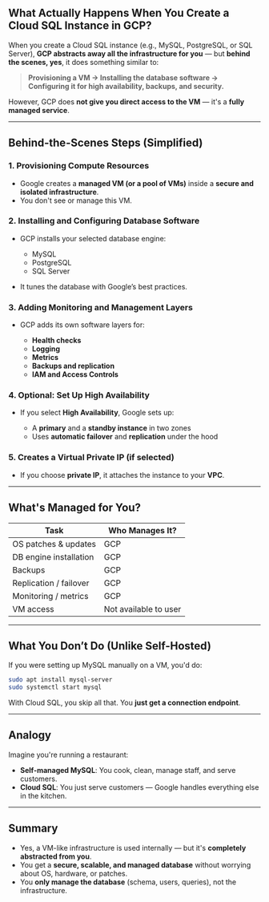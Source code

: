 
## What Actually Happens When You Create a Cloud SQL Instance in GCP?

When you create a Cloud SQL instance (e.g., MySQL, PostgreSQL, or SQL Server), **GCP abstracts away all the infrastructure for you** — but **behind the scenes, yes**, it does something similar to:

> **Provisioning a VM → Installing the database software → Configuring it for high availability, backups, and security.**

However, GCP does **not give you direct access to the VM** — it's a **fully managed service**.

---

## Behind-the-Scenes Steps (Simplified)

### 1. **Provisioning Compute Resources**

* Google creates a **managed VM (or a pool of VMs)** inside a **secure and isolated infrastructure**.
* You don't see or manage this VM.

### 2. **Installing and Configuring Database Software**

* GCP installs your selected database engine:

    * MySQL
    * PostgreSQL
    * SQL Server
* It tunes the database with Google’s best practices.

### 3. **Adding Monitoring and Management Layers**

* GCP adds its own software layers for:

    * **Health checks**
    * **Logging**
    * **Metrics**
    * **Backups and replication**
    * **IAM and Access Controls**

### 4. **Optional: Set Up High Availability**

* If you select **High Availability**, Google sets up:

    * A **primary** and a **standby instance** in two zones
    * Uses **automatic failover** and **replication** under the hood

### 5. **Creates a Virtual Private IP (if selected)**

* If you choose **private IP**, it attaches the instance to your **VPC**.

---

## What's Managed for You?

| Task                   | Who Manages It?       |
| ---------------------- | --------------------- |
| OS patches & updates   | GCP                   |
| DB engine installation | GCP                   |
| Backups                | GCP                   |
| Replication / failover | GCP                   |
| Monitoring / metrics   | GCP                   |
| VM access              | Not available to user |

---

## What You **Don’t** Do (Unlike Self-Hosted)

If you were setting up MySQL manually on a VM, you'd do:

```bash
sudo apt install mysql-server
sudo systemctl start mysql
```

With Cloud SQL, you skip all that. You **just get a connection endpoint**.

---

## Analogy

Imagine you're running a restaurant:

* **Self-managed MySQL**: You cook, clean, manage staff, and serve customers.
* **Cloud SQL**: You just serve customers — Google handles everything else in the kitchen.

---

## Summary

* Yes, a VM-like infrastructure is used internally — but it's **completely abstracted from you**.
* You get a **secure, scalable, and managed database** without worrying about OS, hardware, or patches.
* You **only manage the database** (schema, users, queries), not the infrastructure.

